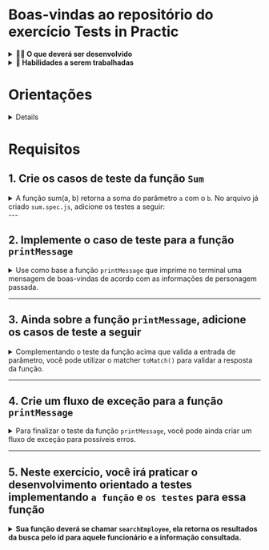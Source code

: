 # Boas-vindas ao repositório do exercício Tests in Practic

<details>
  <summary><strong>👨‍💻 O que deverá ser desenvolvido</strong></summary><br />

Aqui vamos colocar a mão no código!
Você vai implementar vários testes em diferentes contextos a fim de consolidar a mecânica e também a forma de pensar em testes

<br />
</details>

<details>
  <summary><strong>📝 Habilidades a serem trabalhadas</strong></summary><br />

Neste exercício, verificamos se você é capaz de:

- Escrever testes unitários para verificar o correto funcionamento de funções;
- Escrever testes utilizando uma abordagem de desenvolvimento orientada a testes.

</details>

# Orientações

<details>
1. Instale as dependências

- `npm install`.
</details>

# Requisitos

## 1. Crie os casos de teste da função `Sum`

<details>
  <summary>A função sum(a, b) retorna a soma do parâmetro <code>a</code> com o <code>b</code>. No arquivo já criado <code>sum.spec.js</code>, adicione os testes a seguir: </summary><br>

- Teste se o retorno de `sum(4, 5)` é `9`;
- Teste se o retorno de `sum(0, 0)` é `0`.
- Teste se a função `sum` lança um erro quando os parâmetros são dos tipos **number** `4` e **string** `'5'`;
- Teste se a mensagem de erro é `'parameters must be numbers'` quando realizar a chamada `sum(4, '5')`;

</details>
---

## 2. Implemente o caso de teste para a função `printMessage`

<details>
  <summary> Use como base a função <code>printMessage</code> que imprime no terminal uma mensagem de boas-vindas de acordo com as informações de personagem passada. </summary><br>

- Crie um teste para garantir que o objeto passado como parâmetro possui a propriedade personagem.

</details>

---

## 3. Ainda sobre a função `printMessage`, adicione os casos de teste a seguir

<details>
<summary> Complementando o teste da função acima que valida a entrada de parâmetro, você pode utilizar o matcher <code>toMatch()</code> para validar a resposta da função. </summary><br>

- Verifique se a resposta contém a informação Boas vindas, antes de chamar o nome da personagem;
- Verifique se a resposta contém o nome correto da personagem.

</details>

---

## 4. Crie um fluxo de exceção para a função `printMessage`

<details>
<summary> Para finalizar o teste da função <code>printMessage</code>, você pode ainda criar um fluxo de exceção para possíveis erros.</summary><br>

- Dentro da função `printMessage` crie um  um fluxo de exceção para criar um erro caso seja enviado um parâmetro que não seja um objeto, ou que não tenha a propriedade personagem;
- Agora que a função possui um fluxo de exceção, crie um teste para validar se a mensagem de erro é lançada caso a função seja chamada com um objeto inválido.

</details>

---

## 5. Neste exercício, você irá praticar o desenvolvimento orientado a testes implementando `a função` e `os testes` para essa função

 <details>
  <summary><strong>Sua função deverá se chamar <code>searchEmployee</code>, ela retorna os resultados da busca pelo id para aquele funcionário e a informação consultada.</strong></summary><br>

  Considere os dados do aquivo <code>searchEmployee</code> localizando dentro da pasta src.
  
- Crie uma função `searchEmployee` que receba dois parâmetros: o `id` do funcionário e a informação disponível sobre ele (`firstName`, `lastName`, `specialities`);
- Caso o `id` não conste no quadro de funcionários, sua função deve retornar o erro `"ID não identificado"`;
- Se a informação que se quer acessar não existir, a função deve retornar o erro `"Informação indisponível"`;
- Crie um teste para checar se, a função `searchEmployee` existe;
- Crie um teste para checar se, a função `searchEmployee(id, "firstName")` retorna o primeiro nome do usuário da id consultada;
- Crie um teste para checar se, a função `searchEmployee(id, "lastName")` retorna o segundo nome do usuário da id consultada;
- Crie um teste para checar se, a função `searchEmployee(id, "specialities")` retorna um array com todas as habilidades do id pesquisado;
- Crie um teste para checar se, a mensagem `"ID não identificada"` é retornado quando a ID não existir;
- Crie um teste que verifica o erro quando a informação e o ID são inexistentes;
- Teste a mensagem do erro para informação inexistente.

</details>
